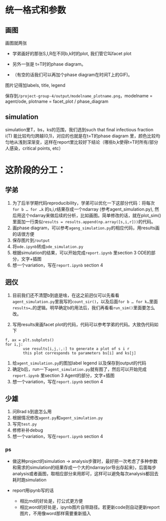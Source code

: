 

# 统一格式和参数

## 画图

画图就两张

* 学弟画好的那张S,I,R在不同b,k时的plot, 我们管它叫facet plot

* 另外一张是 t=T时的phase diagram。

* （有空的话我们可以再加个phase diagram在时间T上的GIF)。

图片记得加labels, title, legend

保存到`/project-group-4/output/modelname_plotname.png`，modelname = agent/ode, plotname = facet_plot / phase_diagram


## simulation
simulation里T，bs，ks的范围，我们选到such that final infectious fraction i(T) 能比较均匀跨越(0,1)，对应的也就是在t=T的phase diagram 里，颜色比较均匀地从浅到深渐变，这样在report里比较好下结论（哪些b,k使得t=T时所有/部分人感染，critical points, etc）

# 这阶段的分工：

## 学弟

1. 为了后半学期代码reproducibility，学弟可以优化一下这部分代码：将每次`for b … for …k` 的s,i,r结果存成一个ndarray (参考agent_simulation.py), 然后用这个ndarray来做后续的分析，比如画图。简单修改的话，就在plot_sim()里面加一行类似`results = results.append(np.array([s,i,r]))`的代码。
1. 画phase diagram，可以参考`ageng_simulation.py`的相应代码，用results画的话很方便
1. 保存图片到`/output`
1. 将`ode.ipynb`转成`ode_simulation.py`
1. 根据simulation的结果，可以开始完成`report.ipynb` 里section 3 ODE的部分，文字+插图
1. 想一个variation，写在`report.ipynb` section 4

## 迥仪

1. 目前我们还不清楚b到底是啥，在这之前迥仪可以先看看`agent_simulation.py`里我写的`count_sir()`，以及后面`for b … for k…`里面`results=…`的逻辑。明早确定b的用法后，我们再看看`run_sim()`里面要怎么改。

1. 写用results来画facet plot的代码，代码可以参考学弟的代码。大致伪代码如下
```
f, ax = plt.subplots()
for i,j:
        use results[i,j,:,:] to generate a plot of s i r
        this plot corresponds to parameters bs[i] and ks[j]
```
1. 给`agent_simulation.py`的图加label legend 以及保存到output的代码
1. 确定b后，run一下`agent_simulation.py`就有图了，然后可以开始完成`report.ipynb` 里section 3 Agent的部分，文字+插图
1. 想一个variation，写在`report.ipynb` section 4


## 少雄

1. 问Brad `b`到底怎么用
1. 根据情况修改`agent.py`和`agent_simulation.py`
1. 写完`test.py`
1. 修修补补debug
1. 想一个variation，写在`report.ipynb` section 4


### ps

* 做这种project的simulation -> analysis步骤时，最好把一次考虑了多种参数和需求的simulation的结果存成一个大的ndarray(or导出存起来)，后面每步analysis或者画图，取相应部分来用即可，这样可以避免每次analysis都回去耗时跑simulation

* report用ipynb写的话
  * 相比md的好处是，打公式更方便
  * 相比word的好处是，ipynb图片自带路径。若更新code则自动更新report图片，不用像word那样需要重新插入
